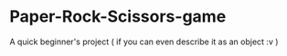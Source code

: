 # Paper-Rock-Scissors-game
A quick beginner's project ( if you can even describe it as an object :v )

